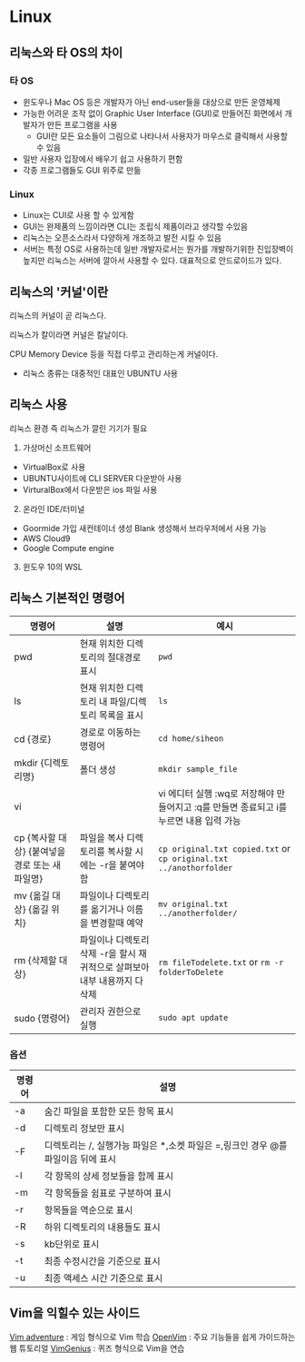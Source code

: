 # Linux
## 리눅스와 타 OS의 차이
### 타 OS
- 윈도우나 Mac OS 등은 개발자가 아닌 end-user들을 대상으로 만든 운영체제
- 가능한 어려운 조작 없이 Graphic User Interface (GUI)로 만들어진 화면에서 개발자가 만든 프로그램을 사용
  - GUI란 모든 요소들이 그림으로 나타나서 사용자가 마우스로 클릭해서 사용할 수 있음
- 일반 사용자 입장에서 배우기 쉽고 사용하기 편함
- 각종 프로그램들도 GUI 위주로 만듦
### Linux
- Linux는 CUI로 사용 할 수 있게함
- GUI는 완제품의 느낌이라면 CLI는 조립식 제품이라고 생각할 수있음
- 리눅스는 오픈소스라서 다양하게 개조하고 발전 시킬 수 있음
- 서버는 특정 OS로 사용하는데 일반 개발자로서는 뭔가를 개발하기위한 진입장벽이 높지만 리눅스는 서버에 깔아서 사용할 수 있다. 대표적으로 안드로이드가 있다.

## 리눅스의 '커널'이란
리눅스의 커널이 곧 리눅스다.

리눅스가 칼이라면 커널은 칼날이다.

CPU Memory Device 등을 직접 다루고 관리하는게 커널이다.

- 리눅스 종류는 대중적인 대표인 UBUNTU 사용

## 리눅스 사용
리눅스 환경 즉 리눅스가 깔린 기기가 필요
1. 가상머신 소프트웨어
  - VirtualBox로 사용
  - UBUNTU사이트에 CLI SERVER 다운받아 사용
  - VirturalBox에서 다운받은 ios 파일 사용
2. 온라인 IDE/터미널
  - Goormide 가입 새컨테이너 생성 Blank 생성해서 브라우저에서 사용 가능
  - AWS Cloud9
  - Google Compute engine
3. 윈도우 10의 WSL

## 리눅스 기본적인 명령어
|명령어|설명|예시|
|------|----------------------------|--------------|
|pwd|현재 위치한 디렉토리의 절대경로 표시|```pwd```|
|ls|현재 위치한 디렉토리 내 파일/디렉토리 목록을 표시|```ls```|
|cd {경로}|경로로 이동하는 명령어|```cd home/siheon```|
|mkdir {디렉토리명}|폴더 생성|```mkdir sample_file```|
|vi||vi 에디터 실행 :wq로 저장해야 만들어지고 :q를 만들면 종료되고 i를 누르면 내용 입력 가능|```vi sample.txt```|
|cp {복사할 대상} {붙여넣을 경로 또는 새 파일명}|파일을 복사 디렉토리를 복사할 시에는 -r을 붙여야함|```cp original.txt copied.txt``` or ```cp original.txt ../anothorfolder```|
|mv {옮길 대상} {옮길 위치}|파일이나 디렉토리를 옮기거나 이름을 변경할때 예약|```mv original.txt ../anotherfolder/```|
|rm {삭제할 대상}|파일이나 디렉토리 삭제 -r을 할시 재귀적으로 살펴보아 내부 내용까지 다 삭제|```rm fileTodelete.txt``` or ```rm -r folderToDelete```|
|sudo {명령어}|관리자 권한으로 실행|```sudo apt update```|


### 옵션
|명령어|설명|
|------|----------------------------|
|-a|숨긴 파일을 포함한 모든 항목 표시|
|-d|디렉토리 정보만 표시|
|-F|디렉토리는 /, 실행가능 파일은 \*,소켓 파일은 =,링크인 경우 @를 파일이음 뒤에 표시|
|-l|각 항목의 상세 정보들을 함께 표시|
|-m|각 항목들을 쉼표로 구분하여 표시|
|-r|항목들을 역순으로 표시|
|-R|하위 디렉토리의 내용들도 표시|
|-s|kb단위로 표시|
|-t|최종 수정시간을 기준으로 표시|
|-u|최종 액세스 시간 기준으로 표시|

## Vim을 익힐수 있는 사이드
[Vim adventure](https://vim-adventures.com/) : 게임 형식으로 Vim 학습
[OpenVim](https://www.openvim.com/) : 주요 기능들을 쉽게 가이드하는 웹 튜토리얼
[VimGenius](http://www.vimgenius.com/) : 퀴즈 형식으로 Vim을 연습
